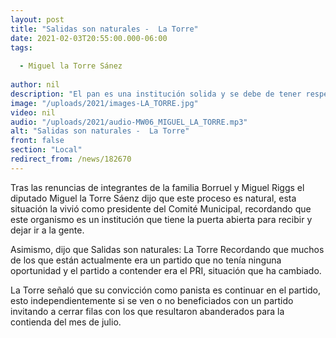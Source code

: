 ```yaml
---
layout: post
title: "Salidas son naturales -  La Torre"
date: 2021-02-03T20:55:00.000-06:00
tags:
  
  - Miguel la Torre Sánez
  
author: nil
description: "El pan es una institución solida y se debe de tener respeto. "
image: "/uploads/2021/images-LA_TORRE.jpg"
video: nil
audio: "/uploads/2021/audio-MW06_MIGUEL_LA_TORRE.mp3"
alt: "Salidas son naturales -  La Torre"
front: false
section: "Local"
redirect_from: /news/182670
---
```


Tras las renuncias de integrantes de la familia Borruel y Miguel Riggs el diputado Miguel la Torre Sáenz dijo que este proceso es natural, esta situación la vivió como presidente del Comité Municipal, recordando que este organismo es un institución que tiene la puerta abierta para recibir y dejar ir a la gente.

Asimismo, dijo que Salidas son naturales: La Torre Recordando que muchos de los que están actualmente era un partido que no tenía ninguna oportunidad y el partido a contender era el PRI, situación que ha cambiado.

La Torre señaló que su convicción como panista es continuar en el partido, esto independientemente si se ven o no beneficiados con un partido invitando a cerrar filas con los que resultaron abanderados para la contienda del mes de julio.